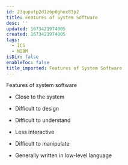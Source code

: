 ```yaml
---
id: 23quputp2d1z6p0ghex83p2
title: Features of System Software
desc: ''
updated: 1673421974005
created: 1673421974005
tags:
  - ICS
  - NIBM
isDir: false
enableToc: false
title_imported: Features of System Software
---
```


Features of system software

-   Close to the system

-   Difficult to design

-   Difficult to understand

-   Less interactive

-   Difficult to manipulate

-   Generally written in low-level language
